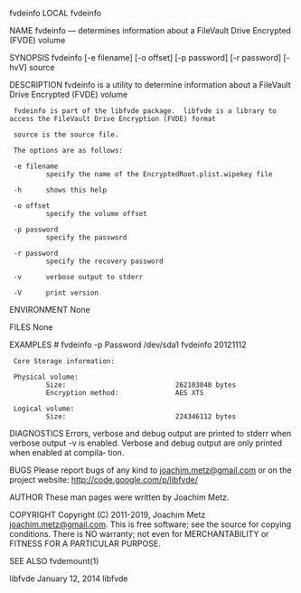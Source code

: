fvdeinfo                                                                        LOCAL                                                                       fvdeinfo

NAME
     fvdeinfo — determines information about a FileVault Drive Encrypted (FVDE) volume

SYNOPSIS
     fvdeinfo [-e filename] [-o offset] [-p password] [-r password] [-hvV] source

DESCRIPTION
     fvdeinfo is a utility to determine information about a FileVault Drive Encrypted (FVDE) volume

     fvdeinfo is part of the libfvde package.  libfvde is a library to access the FileVault Drive Encryption (FVDE) format

     source is the source file.

     The options are as follows:

     -e filename
             specify the name of the EncryptedRoot.plist.wipekey file

     -h      shows this help

     -o offset
             specify the volume offset

     -p password
             specify the password

     -r password
             specify the recovery password

     -v      verbose output to stderr

     -V      print version

ENVIRONMENT
     None

FILES
     None

EXAMPLES
     # fvdeinfo -p Password /dev/sda1
     fvdeinfo 20121112

     Core Storage information:

     Physical volume:
             Size:                           262103040 bytes
             Encryption method:              AES XTS

     Logical volume:
             Size:                           224346112 bytes

DIAGNOSTICS
     Errors, verbose and debug output are printed to stderr when verbose output -v is enabled.  Verbose and debug output are only printed when enabled at compila‐
     tion.

BUGS
     Please report bugs of any kind to <joachim.metz@gmail.com> or on the project website: http://code.google.com/p/libfvde/

AUTHOR
     These man pages were written by Joachim Metz.

COPYRIGHT
     Copyright (C) 2011-2019, Joachim Metz <joachim.metz@gmail.com>.  This is free software; see the source for copying conditions. There is NO warranty; not even
     for MERCHANTABILITY or FITNESS FOR A PARTICULAR PURPOSE.

SEE ALSO
     fvdemount(1)

libfvde                                                                   January 12, 2014                                                                   libfvde
